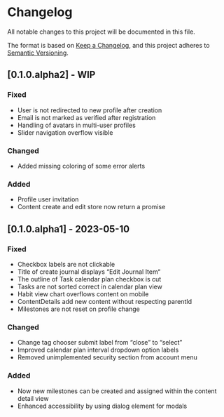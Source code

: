 # Changelog

All notable changes to this project will be documented in this file.

The format is based on [Keep a Changelog](https://keepachangelog.com/en/1.0.0/),
and this project adheres to [Semantic Versioning](https://semver.org/spec/v2.0.0.html).


## [0.1.0.alpha2] - WIP
### Fixed
- User is not redirected to new profile after creation
- Email is not marked as verified after registration
- Handling of avatars in multi-user profiles
- Slider navigation overflow visible

### Changed
- Added missing coloring of some error alerts

### Added
- Profile user invitation
- Content create and edit store now return a promise

## [0.1.0.alpha1] - 2023-05-10
### Fixed
- Checkbox labels are not clickable
- Title of create journal displays “Edit Journal Item“
- The outline of Task calendar plan checkbox is cut
- Tasks are not sorted correct in calendar plan view
- Habit view chart overflows content on mobile
- ContentDetails add new content without respecting parentId
- Milestones are not reset on profile change

### Changed
- Change tag chooser submit label from “close” to “select”
- Improved calendar plan interval dropdown option labels
- Removed unimplemented security section from account menu

### Added
- Now new milestones can be created and assigned within the content detail view
- Enhanced accessibility by using dialog element for modals

  



  

